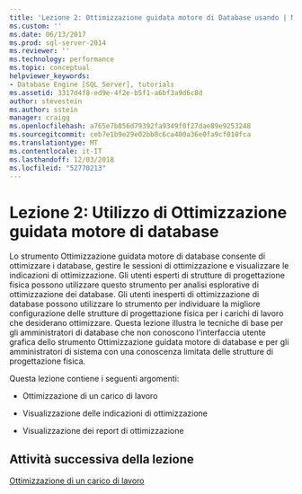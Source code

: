 ```yaml
---
title: 'Lezione 2: Ottimizzazione guidata motore di Database usando | Microsoft Docs'
ms.custom: ''
ms.date: 06/13/2017
ms.prod: sql-server-2014
ms.reviewer: ''
ms.technology: performance
ms.topic: conceptual
helpviewer_keywords:
- Database Engine [SQL Server], tutorials
ms.assetid: 3317d4f8-ed9e-4f2e-b5f1-a6bf3a9d6c8d
author: stevestein
ms.author: sstein
manager: craigg
ms.openlocfilehash: a765e7b856d79392fa9349f0f27dae89e9253248
ms.sourcegitcommit: ceb7e1b9e29e02bb0c6ca400a36e0fa9cf010fca
ms.translationtype: MT
ms.contentlocale: it-IT
ms.lasthandoff: 12/03/2018
ms.locfileid: "52770213"
---
```

# <a name="lesson-2-using-database-engine-tuning-advisor"></a>Lezione 2: Utilizzo di Ottimizzazione guidata motore di database
  Lo strumento Ottimizzazione guidata motore di database consente di ottimizzare i database, gestire le sessioni di ottimizzazione e visualizzare le indicazioni di ottimizzazione. Gli utenti esperti di strutture di progettazione fisica possono utilizzare questo strumento per analisi esplorative di ottimizzazione dei database. Gli utenti inesperti di ottimizzazione di database possono utilizzare lo strumento per individuare la migliore configurazione delle strutture di progettazione fisica per i carichi di lavoro che desiderano ottimizzare. Questa lezione illustra le tecniche di base per gli amministratori di database che non conoscono l'interfaccia utente grafica dello strumento Ottimizzazione guidata motore di database e per gli amministratori di sistema con una conoscenza limitata delle strutture di progettazione fisica.  
  
 Questa lezione contiene i seguenti argomenti:  
  
-   Ottimizzazione di un carico di lavoro  
  
-   Visualizzazione delle indicazioni di ottimizzazione  
  
-   Visualizzazione dei report di ottimizzazione  
  
## <a name="next-task-in-lesson"></a>Attività successiva della lezione  
 [Ottimizzazione di un carico di lavoro](lesson-1-1-tuning-a-workload.md)  
  
  
